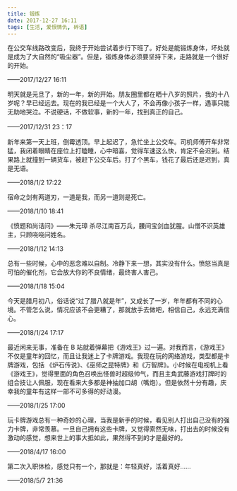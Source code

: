 ```yaml
---
title: 锻炼
date: 2017-12-27 16:11
tags: [生活, 爱恨情仇, 碎语]
---
```


在公交车线路改变后，我终于开始尝试着步行下班了。好处是能锻炼身体，坏处就是成为了大自然的“吸尘器”。但是，锻炼身体必须要坚持下来，走路就是一个很好的开始。

——2017/12/27 16:11

明天就是元旦了，新的一年，新的开始。朋友圈里都在晒十八岁的照片，我的十八岁呢？早已经远去。现在的我已经是一个大人了，不会再像小孩子一样，遇事只能无助地哭泣。不说硬话，不做软事，新的一年，找到真正的自己。

——2017/12/31 23：17

新年来第一天上班，倒霉透顶。早上起迟了，急忙坐上公交车。司机师傅开车非常猛，我闭着眼睛在座位上打瞌睡，心中暗喜，觉得车速这么快，肯定不会迟到。结果路上就撞到一辆货车，被赶下公交车后。打了个黑车，钱花了最后还是迟到，真是无语。

——2018/1/2 17:22

宿命之剑有两道刃，一道是我，而另一道则是死亡。

——2018/1/10 18:41

《愤题和尚诘问》——朱元璋
杀尽江南百万兵，腰间宝剑血犹腥。山僧不识英雄主，只顾哓哓问姓名。

——2018/1/12 14:13

总有一些时候，心中的恶念难以自制。冷静下来一想，其实没有什么。愤怒当真是可怕的催化剂，它会放大你的不良情绪，最终害人害己。

——2018/1/18 15:04

今天是腊月初八，俗话说“过了腊八就是年”，又成长了一岁，年年都有不同的心境。不管怎么说，情况应该不会更糟了，那就放手去做吧，相信自己，永远充满信心。

——2018/1/24 17:17

最近闲来无事，准备在 B 站就着弹幕把《游戏王》过一遍。对我而言，《游戏王》不仅是童年的回忆，而且让我迷上了卡牌游戏。我现在玩的网络游戏，类型都是卡牌游戏，包括
《炉石传说》、《巫师之昆特牌》和《万智牌》。小时候在电视机上看《游戏王》，觉得里面的角色召唤出怪兽时超级帅气，而且主角武藤游戏打牌时的组合技让人佩服，现在看来大多都是神抽加口胡（嘴炮）。但是依然十分有趣，庆幸我的童年有这样一部不可多得的好动漫。

——2018/1/25 17:00

玩卡牌游戏总有一种奇妙的心理，当我是新手的时候，看见别人打出自己没有的强力卡牌，非常羡慕。一旦自己拥有这些卡牌，又觉得索然无味，打出去的时候没有激动的感觉，想来世上的事大抵如此，果然得不到的才是最好的。

——2018/4/17 16:00

第二次入职体检，感觉只有一个，那就是：年轻真好，活着真好……

——2018/5/7 21:36
